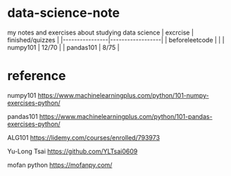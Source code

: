 # data-science-note
my notes and exercises about studying data science
| excrcise       | finished/quizzes |
|----------------|------------------|
| beforeleetcode |                  |
| numpy101       | 12/70            |
| pandas101      | 8/75             |


# reference
numpy101 https://www.machinelearningplus.com/python/101-numpy-exercises-python/ 

pandas101 https://www.machinelearningplus.com/python/101-pandas-exercises-python/

ALG101 https://lidemy.com/courses/enrolled/793973

Yu-Long Tsai https://github.com/YLTsai0609

mofan python https://mofanpy.com/
